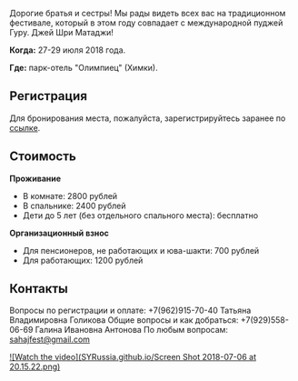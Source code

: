 Дорогие братья и сестры!
Мы рады видеть всех вас на традиционном фестивале, который в этом году совпадает с международной пуджей Гуру.
Джей Шри Матаджи!


**Когда:** 27-29 июля 2018 года.

**Где:** парк-отель "Олимпиец" (Химки).


## Регистрация
Для бронирования места, пожалуйста, зарегистрируйтесь заранее по [ссылке](https://docs.google.com/forms/d/e/1FAIpQLSeGaoUfk8g8wlTSaljn8jTcOmP_qDbR7SSZSLsmYtWDfi33WA/viewform).

## Стоимость

**Проживание**
- В комнате: 2800 рублей
- В спальнике: 2400 рублей
- Дети до 5 лет (без отдельного спального места): бесплатно

**Организационный взнос**
- Для пенсионеров, не работающих и юва-шакти: 700 рублей
- Для работающих: 1200 рублей

## Контакты
Вопросы по регистрации и оплате: +7(962)915-70-40 Татьяна Владимировна Голикова
Общие вопросы и как добраться: +7(929)558-06-69 Галина Ивановна Антонова
По любым вопросам: sahajfest@gmail.com

[![Watch the video](SYRussia.github.io/Screen Shot 2018-07-06 at 20.15.22.png)](https://www.youtube.com/watch?v=9XDNJbZVq_g)
